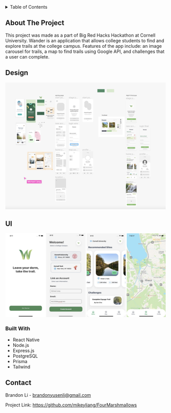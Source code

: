 <!-- TABLE OF CONTENTS -->
<details>
  <summary>Table of Contents</summary>
  <ol>
    <li>
      <a href="#about-the-project">About The Project</a>
      <ul>
        <li><a href="#built-with">Built With</a></li>
      </ul>
    </li>
    <li><a href="#contact">Contact</a></li>
    <li><a href="#acknowledgments">Acknowledgments</a></li>
  </ol>
</details>



<!-- ABOUT THE PROJECT -->
## About The Project

This project was made as a part of Big Red Hacks Hackathon at Cornell University. Wander is an application that allows college students to find and explore trails at the college campus. Features of the app include: an image carousel for trails, a map to find trails using Google API, and challenges that a user can complete.  

## Design
![design-screenshot]

[design-screenshot]: images/design.png

## UI
![ui-screenshot]

[ui-screenshot]: images/ui.png

### Built With

* React Native
* Node.js
* Express.js
* PostgreSQL
* Prisma
* Tailwind



<!-- CONTACT -->
## Contact

Brandon Li - brandonyusenli@gmail.com

Project Link: https://github.com/mikeyliang/FourMarshmallows


